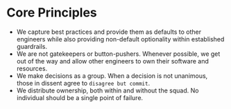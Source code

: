 # Core Principles

* We capture best practices and provide them as defaults to other engineers while also providing non-default optionality within established guardrails.
* We are not gatekeepers or button-pushers. Whenever possible, we get out of the way and allow other engineers to own their software and resources.
* We make decisions as a group. When a decision is not unanimous, those in dissent agree to `disagree but commit`.
* We distribute ownership, both within and without the squad. No individual should be a single point of failure.
